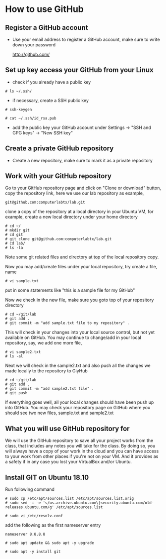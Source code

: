 # How to use GitHub

## Register a GitHub account

* Use your email address to register a GitHub account, make sure to write down your password

  http://github.com/

## Set up key access your GitHub from your Linux 

* check if you already have a public key

```
# ls ~/.ssh/
```

* if necessary, create a SSH public key

```
# ssh-keygen

# cat ~/.ssh/id_rsa.pub
```

* add the public key your GitHub account under Settings -> "SSH and GPG keys" -> "New SSH key"

## Create a private GitHub repository

* Create a new repository, make sure to mark it as a private repository

## Work with your GitHub repository

Go to your GitHub repository page and click on "Clone or download" button, copy the repository link, here
we use our lab repository as example,

```
git@github.com:computerlabtx/lab.git
```

clone a copy of the repository at a local directory in your Ubuntu VM, for example, create a new local directory
under your home directory

```
# cd ~/
# mkdir git
# cd git
# git clone git@github.com:computerlabtx/lab.git
# cd lab/
# ls -la
```

Note some git related files and directory at top of the local repository copy.

Now you may add/create files under your local repository, try create a file, name

```
# vi sample.txt
```

put in some statements like "this is a sample file for my GitHub"

Now we check in the new file, make sure you goto top of your repository directory 

```
# cd ~/git/lab
# git add .
# git commit -m "add sample.txt file to my repository" . 
```

This will check in your changes into your local source control, but not yet available
on GitHub.  You may continue to change/add in your local repository, say, we add
one more file,

```
# vi sample2.txt
# ls -al
```

Next we will check in the sample2.txt and also push all the changes we made locally
to the repository to GiyHub

```
# cd ~/git/lab
# git add .
# git commit -m "add sample2.txt file" .
# git push
```

If everything goes well, all your local changes should have been push up into GitHub.
You may check your repository page on GitHub where you should see two new files,
sample.txt and sample2.txt

## What you will use GitHub repository for

We will use the GitHub repository to save all your project works from the class, that includes
any notes you will take for the class.  By doing so, you will always have a copy of your work
in the cloud and you can have access to your work from other places if you're not on your 
VM.  And it provides as a safety if in any case you lost your VirtualBox and/or Ubuntu. 


## Install GIT on Ubuntu 18.10

Run following command

```
# sudo cp /etc/apt/sources.list /etc/apt/sources.list.orig
# sudo sed -i -e 's/us.archive.ubuntu.com\|security.ubuntu.com/old-releases.ubuntu.com/g' /etc/apt/sources.list
```

```
# sudo vi /etc/resolv.conf
```

add the following as the first nameserver entry

```
nameserver 8.8.8.8
```

```
# sudo apt update && sudo apt -y upgrade
```


```
# sudo apt -y install git

